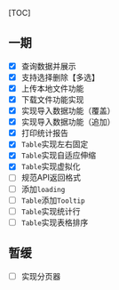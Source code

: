 [TOC]

## 一期
- [x] 查询数据并展示
- [x] 支持选择删除【多选】
- [x] 上传本地文件功能
- [x] 下载文件功能实现
- [x] 实现导入数据功能（覆盖）
- [x] 实现导入数据功能（追加）
- [x] 打印统计报告
- [x] `Table`实现左右固定
- [x] `Table`实现自适应伸缩 
- [x] `Table`实现虚拟化
- [ ] 规范API返回格式
- [ ] 添加`loading`
- [ ] `Table`添加`Tooltip`
- [ ] `Table`实现统计行
- [ ] `Table`实现表格排序

## 暂缓
- [ ] 实现分页器
